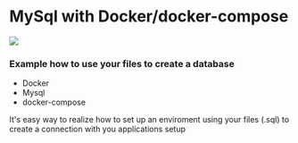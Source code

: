 # MySql with Docker/docker-compose
<img src="https://cdn.iconscout.com/icon/free/png-256/docker-2-458268.png">
<h3>Example how to use your files to create a database</h3>
<ul>
<li>Docker</li>
<li>Mysql</li>
<li>docker-compose</li>
</ul>
<p>
It's easy way to realize how to set up an enviroment using your files (.sql) to create a connection with you applications setup
<p>
